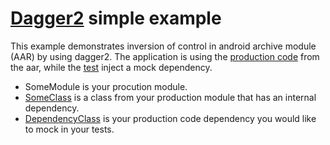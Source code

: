 # [Dagger2](https://github.com/google/dagger) simple example
This example demonstrates inversion of control in android archive module (AAR) by using dagger2. 
The application is using the [production code](app/src/main/java/com/eldarz/dagger2simpleexample/MainActivity.java) from the aar, while the [test](somemodule/src/test/java/com/eldarz/somemodule/SomeClassUnitTests.java) inject a mock dependency.

* SomeModule is your procution module.
* [SomeClass](somemodule/src/main/java/com/eldarz/somemodule/SomeClass.java) is a class from your production module that has an internal dependency.
* [DependencyClass](somemodule/src/main/java/com/eldarz/somemodule/DependencyClass.java) is your production code dependency you would like to mock in your tests.
